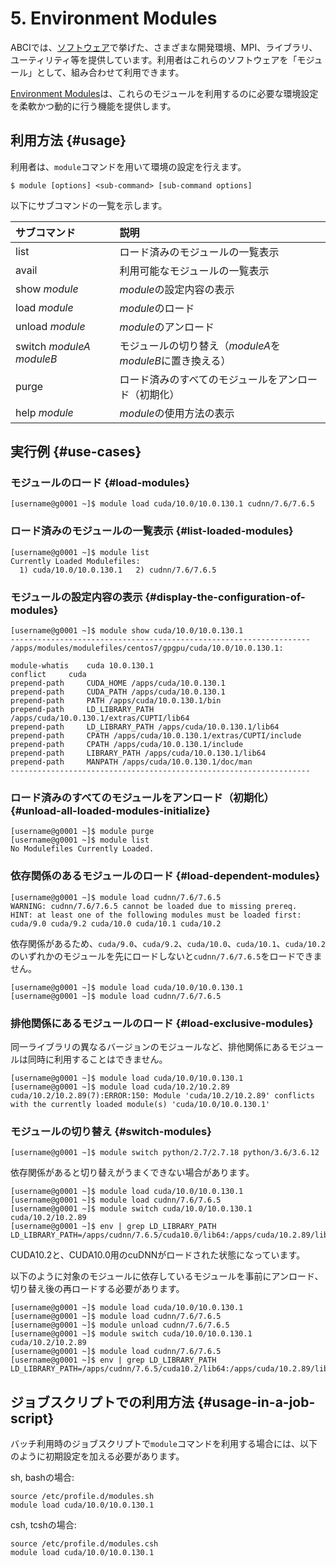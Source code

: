 # 5. Environment Modules

ABCIでは、[ソフトウェア](01.md#software)で挙げた、さまざまな開発環境、MPI、ライブラリ、ユーティリティ等を提供しています。利用者はこれらのソフトウェアを「モジュール」として、組み合わせて利用できます。

[Environment Modules](http://modules.sourceforge.net/)は、これらのモジュールを利用するのに必要な環境設定を柔軟かつ動的に行う機能を提供します。

## 利用方法 {#usage}

利用者は、`module`コマンドを用いて環境の設定を行えます。

```
$ module [options] <sub-command> [sub-command options]
```

以下にサブコマンドの一覧を示します。

| サブコマンド | 説明 |
|:--|:--|
| list | ロード済みのモジュールの一覧表示 |
| avail | 利用可能なモジュールの一覧表示 |
| show *module* | *module*の設定内容の表示 |
| load *module* | *module*のロード |
| unload *module* | *module*のアンロード |
| switch *moduleA* *moduleB* | モジュールの切り替え（*moduleA*を*moduleB*に置き換える） |
| purge | ロード済みのすべてのモジュールをアンロード（初期化） |
| help *module* | *module*の使用方法の表示 |

## 実行例 {#use-cases}

### モジュールのロード {#load-modules}

```
[username@g0001 ~]$ module load cuda/10.0/10.0.130.1 cudnn/7.6/7.6.5
```

### ロード済みのモジュールの一覧表示 {#list-loaded-modules}

```
[username@g0001 ~]$ module list
Currently Loaded Modulefiles:
  1) cuda/10.0/10.0.130.1   2) cudnn/7.6/7.6.5
```

### モジュールの設定内容の表示 {#display-the-configuration-of-modules}

```
[username@g0001 ~]$ module show cuda/10.0/10.0.130.1
-------------------------------------------------------------------
/apps/modules/modulefiles/centos7/gpgpu/cuda/10.0/10.0.130.1:

module-whatis	 cuda 10.0.130.1
conflict	 cuda
prepend-path	 CUDA_HOME /apps/cuda/10.0.130.1
prepend-path	 CUDA_PATH /apps/cuda/10.0.130.1
prepend-path	 PATH /apps/cuda/10.0.130.1/bin
prepend-path	 LD_LIBRARY_PATH /apps/cuda/10.0.130.1/extras/CUPTI/lib64
prepend-path	 LD_LIBRARY_PATH /apps/cuda/10.0.130.1/lib64
prepend-path	 CPATH /apps/cuda/10.0.130.1/extras/CUPTI/include
prepend-path	 CPATH /apps/cuda/10.0.130.1/include
prepend-path	 LIBRARY_PATH /apps/cuda/10.0.130.1/lib64
prepend-path	 MANPATH /apps/cuda/10.0.130.1/doc/man
-------------------------------------------------------------------
```

### ロード済みのすべてのモジュールをアンロード（初期化） {#unload-all-loaded-modules-initialize}

```
[username@g0001 ~]$ module purge
[username@g0001 ~]$ module list
No Modulefiles Currently Loaded.
```

### 依存関係のあるモジュールのロード {#load-dependent-modules}

```
[username@g0001 ~]$ module load cudnn/7.6/7.6.5
WARNING: cudnn/7.6/7.6.5 cannot be loaded due to missing prereq.
HINT: at least one of the following modules must be loaded first: cuda/9.0 cuda/9.2 cuda/10.0 cuda/10.1 cuda/10.2
```

依存関係があるため、`cuda/9.0`、`cuda/9.2`、`cuda/10.0`、`cuda/10.1`、`cuda/10.2`のいずれかのモジュールを先にロードしないと`cudnn/7.6/7.6.5`をロードできません。

```
[username@g0001 ~]$ module load cuda/10.0/10.0.130.1
[username@g0001 ~]$ module load cudnn/7.6/7.6.5
```

### 排他関係にあるモジュールのロード {#load-exclusive-modules}

同一ライブラリの異なるバージョンのモジュールなど、排他関係にあるモジュールは同時に利用することはできません。

```
[username@g0001 ~]$ module load cuda/10.0/10.0.130.1
[username@g0001 ~]$ module load cuda/10.2/10.2.89
cuda/10.2/10.2.89(7):ERROR:150: Module 'cuda/10.2/10.2.89' conflicts with the currently loaded module(s) 'cuda/10.0/10.0.130.1'
```

### モジュールの切り替え {#switch-modules}

```
[username@g0001 ~]$ module switch python/2.7/2.7.18 python/3.6/3.6.12
```

依存関係があると切り替えがうまくできない場合があります。

```
[username@g0001 ~]$ module load cuda/10.0/10.0.130.1
[username@g0001 ~]$ module load cudnn/7.6/7.6.5
[username@g0001 ~]$ module switch cuda/10.0/10.0.130.1 cuda/10.2/10.2.89
[username@g0001 ~]$ env | grep LD_LIBRARY_PATH
LD_LIBRARY_PATH=/apps/cudnn/7.6.5/cuda10.0/lib64:/apps/cuda/10.2.89/lib64:/apps/cuda/10.2.89/extras/CUPTI/lib64
```

CUDA10.2と、CUDA10.0用のcuDNNがロードされた状態になっています。

以下のように対象のモジュールに依存しているモジュールを事前にアンロード、切り替え後の再ロードする必要があります。

```
[username@g0001 ~]$ module load cuda/10.0/10.0.130.1
[username@g0001 ~]$ module load cudnn/7.6/7.6.5
[username@g0001 ~]$ module unload cudnn/7.6/7.6.5
[username@g0001 ~]$ module switch cuda/10.0/10.0.130.1 cuda/10.2/10.2.89
[username@g0001 ~]$ module load cudnn/7.6/7.6.5
[username@g0001 ~]$ env | grep LD_LIBRARY_PATH
LD_LIBRARY_PATH=/apps/cudnn/7.6.5/cuda10.2/lib64:/apps/cuda/10.2.89/lib64:/apps/cuda/10.2.89/extras/CUPTI/lib64
```

## ジョブスクリプトでの利用方法 {#usage-in-a-job-script}

バッチ利用時のジョブスクリプトで`module`コマンドを利用する場合には、以下のように初期設定を加える必要があります。

sh, bashの場合:

```
source /etc/profile.d/modules.sh
module load cuda/10.0/10.0.130.1
```

csh, tcshの場合:

```
source /etc/profile.d/modules.csh
module load cuda/10.0/10.0.130.1
```
